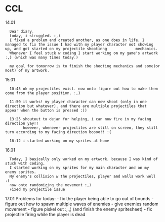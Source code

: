 # CCL
14.01 

      Dear diary,
      today, i struggled. :,)
      I fixed a problem and created another, as one does in life. I managed to fix the issue I had with my player character not showing up, and got started on my projectile shootinng             mechanics. 
      Whenever I feel stuck w coding I start working on my game's artwork :,) (which was many times today.)
      
      my goal for tomorrow is to finish the shooting mechanics and some(or most) of my artwork.

15.01

      10:45 ok my projectiles exist. now onto figure out how to make them come from the player position. :,)
      
      11:50 it works! my player character can now shoot (only in one direction but whatever), and there are multiple projectiles that appear when the button is pressed :))
      
      13:25 shoutout to dejan for helping, i can now fire in my facing direction yay!!
            however, whenever projectiles are still on screen, they still turn according to my facing direction boooo!! :(
      
      16:12 i started working on my sprites at home

16.01

      Today, I basically only worked on my artwork, because I was kind of stuck with coding.
      I started working on my sprites for my main character and on my enemy sprites.
      My enemy's collision w the projectiles, player and walls work well :)
      now onto randomizing the movement :,)
      Fixed my projectile issue

17.01
      Problems for today:
      - fix the player being able to go out of bounds
      - figure out how to spawn multiple waves of enemies
      - give enemies random movement
      - figure piskel out :,,,) (and finish the enemy spritesheet)
      - fix projectile firing while the player is dead
      
      
